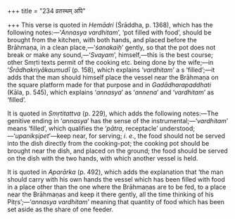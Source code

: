 +++
title = "234 व्रतस्थम् अपि"

+++
This verse is quoted in *Hemādri* (Śrāddha, p. 1368), which has the
following notes:—‘*Annasya vardhitam*’, ‘pot filled with food’, should
be brought from the kitchen, with both hands, and placed before the
Brāhmaṇa, in a clean place,—‘*śanakaiḥ*’ gently, so that the pot does
not break or make any sound,—‘*Svayam*’, himself,—this is the best
course; other Smṛti texts permit of the cooking etc. being done by the
wife;—in ‘*Śrādhakriyākaumudī* (p. 158), which explains ‘*vardhitam*’ a
s ‘filled’;—it adds that the man should himself place the vessel near
the Brāhmaṇa on the square platform made for that purpose and in
*Gadādharapaddhati* (Kāla, p. 545), which explains ‘*annasya*’ as
‘*annena*’ and ‘*vardhitam*’ as ‘filled’.

It is quoted in *Smṛtitattva* (p. 229), which adds the following
notes:—The genitive ending in ‘*annasya*’ has the sense of the
instrumental;—‘*vardhitam*’ means ‘filled’, which qualifies the
‘*pātra*, receptacle’ understood;—‘*upanikṣipet*’—keep near, for
serving; *i*. *e*., the food should not be served into the dish directly
from the cooking-pot; the cooking pot should be brought near the dish,
and placed on the ground; the food should be served on the dish with the
two hands, with which another vessel is held.

It is quoted in *Aparārka* (p. 492), which adds the explanation that
‘the man should carry with his own hands the vessel which has been
filled with food in a place other than the one where the Brāhmaṇas are
to be fed, to a place near the Brāhmaṇas and keep it there gently, all
the time thinking of his Pitṛs’;—‘*annasya vardhitam*’ meaning that
quantity of food which has been set aside as the share of one feeder.


